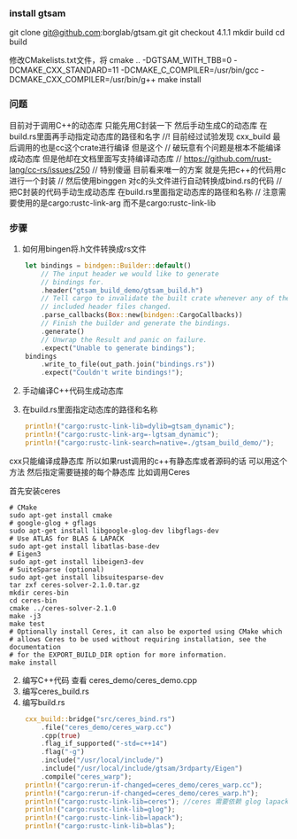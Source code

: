 ### install gtsam
git clone git@github.com:borglab/gtsam.git
git checkout 4.1.1
mkdir build
cd build

修改CMakelists.txt文件，将
cmake .. -DGTSAM_WITH_TBB=0 -DCMAKE_CXX_STANDARD=11 -DCMAKE_C_COMPILER=/usr/bin/gcc -DCMAKE_CXX_COMPILER=/usr/bin/g++
make install


### 问题
目前对于调用C++的动态库 只能先用C封装一下 然后手动生成C的动态库  在build.rs里面再手动指定动态库的路径和名字
    //! 目前经过试验发现 cxx_build 最后调用的也是cc这个crate进行编译 但是这个
    // 破玩意有个问题是根本不能编译成动态库 但是他却在文档里面写支持编译动态库
    // https://github.com/rust-lang/cc-rs/issues/250
    // 特别傻逼 目前看来唯一的方案 就是先把c++的代码用c进行一个封装
    // 然后使用binggen 对c的头文件进行自动转换成bind.rs的代码
    // 把C封装的代码手动生成动态库 在build.rs里面指定动态库的路径和名称
    // 注意需要使用的是cargo:rustc-link-arg 而不是cargo:rustc-link-lib

### 步骤
1. 如何用bingen将.h文件转换成rs文件
```rust
    let bindings = bindgen::Builder::default()
        // The input header we would like to generate
        // bindings for.
        .header("gtsam_build_demo/gtsam_build.h")
        // Tell cargo to invalidate the built crate whenever any of the
        // included header files changed.
        .parse_callbacks(Box::new(bindgen::CargoCallbacks))
        // Finish the builder and generate the bindings.
        .generate()
        // Unwrap the Result and panic on failure.
        .expect("Unable to generate bindings");
    bindings
        .write_to_file(out_path.join("bindings.rs"))
        .expect("Couldn't write bindings!");
```

2. 手动编译C++代码生成动态库

3. 在build.rs里面指定动态库的路径和名称
```rust
    println!("cargo:rustc-link-lib=dylib=gtsam_dynamic");
    println!("cargo:rustc-link-arg=-lgtsam_dynamic");
    println!("cargo:rustc-link-search=native=./gtsam_build_demo/");
```


cxx只能编译成静态库 所以如果rust调用的c++有静态库或者源码的话 可以用这个方法 然后指定需要链接的每个静态库
比如调用Ceres

首先安装ceres
```shell
# CMake
sudo apt-get install cmake
# google-glog + gflags
sudo apt-get install libgoogle-glog-dev libgflags-dev
# Use ATLAS for BLAS & LAPACK
sudo apt-get install libatlas-base-dev
# Eigen3
sudo apt-get install libeigen3-dev
# SuiteSparse (optional)
sudo apt-get install libsuitesparse-dev
tar zxf ceres-solver-2.1.0.tar.gz
mkdir ceres-bin
cd ceres-bin
cmake ../ceres-solver-2.1.0
make -j3
make test
# Optionally install Ceres, it can also be exported using CMake which
# allows Ceres to be used without requiring installation, see the documentation
# for the EXPORT_BUILD_DIR option for more information.
make install
```

2. 编写C++代码
 查看 ceres_demo/ceres_demo.cpp
3. 编写ceres_build.rs
4. 编写build.rs
```rust
    cxx_build::bridge("src/ceres_bind.rs")
        .file("ceres_demo/ceres_warp.cc")
        .cpp(true)
        .flag_if_supported("-std=c++14")
        .flag("-g")
        .include("/usr/local/include/")
        .include("/usr/local/include/gtsam/3rdparty/Eigen")
        .compile("ceres_warp");
    println!("cargo:rerun-if-changed=ceres_demo/ceres_warp.cc");
    println!("cargo:rerun-if-changed=ceres_demo/ceres_warp.h");
    println!("cargo:rustc-link-lib=ceres"); //ceres 需要依赖 glog lapack blas
    println!("cargo:rustc-link-lib=glog");
    println!("cargo:rustc-link-lib=lapack");
    println!("cargo:rustc-link-lib=blas");
```